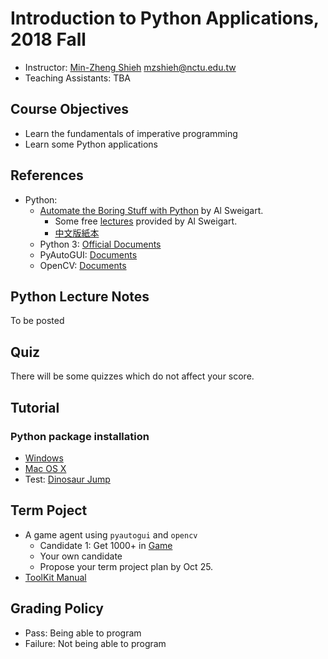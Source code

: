 # Introduction to Python Applications, 2018 Fall

+   Instructor: [Min-Zheng Shieh](mailto:mzshieh@nctu.edu.tw) mzshieh@nctu.edu.tw
+   Teaching Assistants: TBA

## Course Objectives

+   Learn the fundamentals of imperative programming
+   Learn some Python applications

## References

+   Python: 
    + [Automate the Boring Stuff with Python](https://automatetheboringstuff.com/) by Al Sweigart.
        +   Some free [lectures](https://www.youtube.com/playlist?list=PL0-84-yl1fUnRuXGFe_F7qSH1LEnn9LkW) provided by Al Sweigart.
        +   [中文版紙本](https://www.tenlong.com.tw/products/9789864762729)
    +   Python 3: [Official Documents](https://docs.python.org/3/)
    +   PyAutoGUI: [Documents](https://pyautogui.readthedocs.io/en/latest/)
    +   OpenCV: [Documents](https://docs.opencv.org/)


## Python Lecture Notes

To be posted

## Quiz

There will be some quizzes which do not affect your score.

## Tutorial

### Python package installation
+ [Windows](https://hackmd.io/s/SkBB5Kjwz)
+ [Mac OS X](https://hackmd.io/s/HJe4WpzOG)
+ Test: [Dinosaur Jump](http://www.trex-game.skipser.com/)

## Term Poject

+ A game agent using `pyautogui` and `opencv`
	+ Candidate 1: Get 1000+ in [Game](http://i-gameworld.com/games/gi2172.php)
    + Your own candidate
    + Propose your term project plan by Oct 25.
+   [ToolKit Manual](https://hackmd.io/s/HJs_LEC2z)

## Grading Policy

+   Pass: Being able to program
+   Failure: Not being able to program

